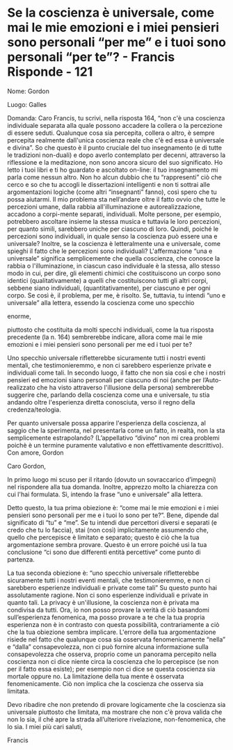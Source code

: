 # Se la coscienza è universale, come mai le mie emozioni e i miei pensieri sono personali “per me” e i tuoi sono personali “per te”? - Francis Risponde - 121

Nome: Gordon

Luogo: Galles

Domanda: Caro Francis, tu scrivi, nella risposta 164, &ldquo;non c'&egrave; una coscienza individuale separata alla quale possono accadere la collera o la percezione di essere seduti. Qualunque cosa sia percepita, collera o altro, &egrave; sempre percepita realmente dall'unica coscienza reale che c'&egrave; ed essa &egrave; universale e divina&rdquo;. So che questo &egrave; il punto cruciale del tuo insegnamento (e di tutte le tradizioni non-duali) e dopo averlo contemplato per decenni, attraverso la riflessione e la meditazione, non sono ancora sicuro del suo significato. Ho letto i tuoi libri e ti ho guardato e ascoltato on-line: il tuo insegnamento mi parla come nessun altro. Non ho alcun dubbio che tu &ldquo;rappresenti&rdquo; ci&ograve; che cerco e so che tu accogli le dissertazioni intelligenti e non ti sottrai alle argomentazioni logiche (come altri &ldquo;insegnanti&rdquo; fanno), cos&igrave; spero che tu possa aiutarmi. Il mio problema sta nell&rsquo;andare oltre il fatto ovvio che tutte le percezioni umane, dalla rabbia all'illuminazione e autorealizzazione, accadono a corpi-mente separati, individuali. Molte persone, per esempio, potrebbero ascoltare insieme la stessa musica e tuttavia le loro percezioni, per quanto simili, sarebbero uniche per ciascuno di loro. Quindi, poich&eacute; le percezioni sono individuali, in quale senso la coscienza pu&ograve; essere una e universale? Inoltre, se la coscienza &egrave; letteralmente una e universale, come spieghi il fatto che le percezioni sono individuali? L'affermazione &ldquo;una e universale&rdquo; significa semplicemente che quella coscienza, che conosce la rabbia o l'illuminazione, in ciascun caso individuale &egrave; la stessa, allo stesso modo in cui, per dire, gli elementi chimici che costituiscono un corpo sono identici (qualitativamente) a quelli che costituiscono tutti gli altri corpi, sebbene siano individuali, (quantitativamente), per ciascuno e per ogni corpo. Se cos&igrave; &egrave;, il problema, per me, &egrave; risolto. Se, tuttavia, tu intendi &ldquo;uno e universale&rdquo; alla lettera, essendo la coscienza come uno specchio&nbsp;

enorme,&nbsp;

piuttosto che costituita da molti specchi individuali, come la tua risposta precedente (la n. 164) sembrerebbe indicare, allora come mai le mie emozioni e i miei pensieri sono personali per me ed i tuoi per te?

Uno specchio universale rifletterebbe sicuramente tutti i nostri eventi mentali, che testimonieremmo, e non ci sarebbero esperienze private e individuali come tali. In secondo luogo, il fatto che non sia cos&igrave; e che i nostri pensieri ed emozioni siano personali per ciascuno di noi (anche per l&rsquo;Auto-realizzato che ha visto attraverso l'illusione della persona) sembrerebbe suggerire che, parlando della coscienza come una e universale, tu stia andando oltre l'esperienza diretta conosciuta, verso il regno della credenza/teologia.

Per quanto universale possa apparire l'esperienza della coscienza, al saggio che la sperimenta, nel presentarla come un fatto, in realt&agrave;, non la sta semplicemente estrapolando? (L&rsquo;appellativo &ldquo;divino&rdquo; non mi crea problemi poich&egrave; &egrave; un termine puramente valutativo e non effettivamente descrittivo). Con amore, Gordon

Caro Gordon,

In primo luogo mi scuso per il ritardo (dovuto un sovraccarico d&rsquo;impegni) nel rispondere alla tua domanda. Inoltre, apprezzo molto la chiarezza con cui l'hai formulata. S&igrave;, intendo la frase &ldquo;uno e universale&rdquo; alla lettera.

Detto questo, la tua prima obiezione &egrave;: &ldquo;come mai le mie emozioni e i miei pensieri sono personali per me e i tuoi lo sono per te?&rdquo;. Bene, dipende dal significato di &ldquo;tu&rdquo; e &ldquo;me&rdquo;. Se tu intendi due percettori diversi e separati (e credo che tu lo faccia), stai (non cos&igrave;) implicitamente assumendo che, quello che percepisce &egrave; limitato e separato; questo &egrave; ci&ograve; che la tua argomentazione sembra provare. Questo &egrave; un errore poich&eacute; usi la tua conclusione &ldquo;ci sono due differenti entit&agrave; percettive&rdquo; come punto di partenza.

La tua seconda obiezione &egrave;: &ldquo;uno specchio universale rifletterebbe sicuramente tutti i nostri eventi mentali, che testimonieremmo, e non ci sarebbero esperienze individuali e private come tali&rdquo; Su questo punto hai assolutamente ragione. Non ci sono esperienze individuali e private in quanto tali. La privacy &egrave; un'illusione, la coscienza non &egrave; privata ma condivisa da tutti. Ora, io non posso provare la verit&agrave; di ci&ograve; basandomi sull&rsquo;esperienza fenomenica, ma posso provare a te che la tua propria esperienza non &egrave; in contrasto con questa possibilit&agrave;, contrariamente a ci&ograve; che la tua obiezione sembra implicare. L'errore della tua argomentazione risiede nel fatto che qualunque cosa sia osservata fenomenicamente &ldquo;nella&rdquo; e &ldquo;dalla&rdquo; consapevolezza, non ci pu&ograve; fornire alcuna informazione sulla consapevolezza che osserva, proprio come un panorama percepito nella coscienza non ci dice niente circa la coscienza che lo percepisce (se non per il fatto essa esiste); per esempio non ci dice se questa coscienza sia mortale oppure no. La limitazione della tua mente &egrave; osservata fenomenicamente. Ci&ograve; non implica che la coscienza che osserva sia limitata.

Devo ribadire che non pretendo di provare logicamente che la coscienza sia universale piuttosto che limitata, ma mostrare che non c'&egrave; prova valida che non lo sia, il ch&eacute; apre la strada all&rsquo;ulteriore rivelazione, non-fenomenica, che lo sia. I miei pi&ugrave; cari saluti,

Francis


